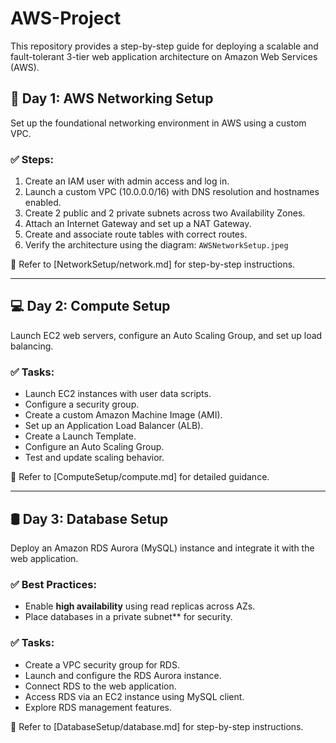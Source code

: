 # AWS-Project
This repository provides a step-by-step guide for deploying a scalable and fault-tolerant 3-tier web application architecture on Amazon Web Services (AWS). 

## 🚀 Day 1: AWS Networking Setup

Set up the foundational networking environment in AWS using a custom VPC.

### ✅ Steps:
1. Create an IAM user with admin access and log in.
2. Launch a custom VPC (10.0.0.0/16) with DNS resolution and hostnames enabled.
3. Create 2 public and 2 private subnets across two Availability Zones.
4. Attach an Internet Gateway and set up a NAT Gateway.
5. Create and associate route tables with correct routes.
6. Verify the architecture using the diagram: `AWSNetworkSetup.jpeg`

📘 Refer to [NetworkSetup/network.md] for step-by-step instructions.

---

## 💻 Day 2: Compute Setup

Launch EC2 web servers, configure an Auto Scaling Group, and set up load balancing.

### ✅ Tasks:
- Launch EC2 instances with user data scripts.
- Configure a security group.
- Create a custom Amazon Machine Image (AMI).
- Set up an Application Load Balancer (ALB).
- Create a Launch Template.
- Configure an Auto Scaling Group.
- Test and update scaling behavior.

📘 Refer to [ComputeSetup/compute.md] for detailed guidance.

---

## 🛢️ Day 3: Database Setup

Deploy an Amazon RDS Aurora (MySQL) instance and integrate it with the web application.

### ✅ Best Practices:
- Enable **high availability** using read replicas across AZs.
- Place databases in a private subnet** for security.

### ✅ Tasks:
- Create a VPC security group for RDS.
- Launch and configure the RDS Aurora instance.
- Connect RDS to the web application.
- Access RDS via an EC2 instance using MySQL client.
- Explore RDS management features.

📘 Refer to [DatabaseSetup/database.md] for step-by-step instructions.
